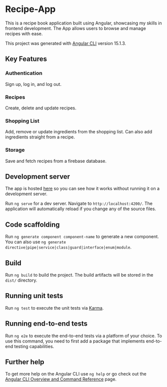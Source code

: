 # Recipe-App

This is a recipe book application built using Angular, showcasing my skills in frontend development. The App allows users to browse and manage recipes with ease.

This project was generated with [Angular CLI](https://github.com/angular/angular-cli) version 15.1.3.

## Key Features 

### Authentication 

Sign up, log in, and log out.

### Recipes

Create, delete and update recipes.

### Shopping List

Add, remove or update ingredients from the shopping list. Can also add ingredients straight from a recipe.

### Storage

Save and fetch recipes from a firebase database.

## Development server

The app is hosted [here](https://recipe-app-project-98dbb.web.app/auth) so you can see how it works without running it on a development server.

Run `ng serve` for a dev server. Navigate to `http://localhost:4200/`. The application will automatically reload if you change any of the source files.

## Code scaffolding

Run `ng generate component component-name` to generate a new component. You can also use `ng generate directive|pipe|service|class|guard|interface|enum|module`.

## Build

Run `ng build` to build the project. The build artifacts will be stored in the `dist/` directory.

## Running unit tests

Run `ng test` to execute the unit tests via [Karma](https://karma-runner.github.io).

## Running end-to-end tests

Run `ng e2e` to execute the end-to-end tests via a platform of your choice. To use this command, you need to first add a package that implements end-to-end testing capabilities.

## Further help

To get more help on the Angular CLI use `ng help` or go check out the [Angular CLI Overview and Command Reference](https://angular.io/cli) page.
